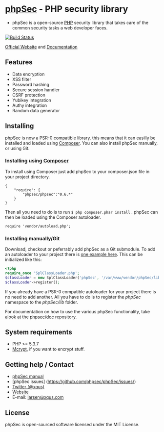 [phpSec](https://phpseclib.com/) - PHP security library
=======================================================
* phpSec is a open-source [PHP](http://php.net) security library that takes care
  of the common security tasks a web developer faces.

[![Build Status](https://travis-ci.org/phpsec/phpSec.png)](https://travis-ci.org/phpsec/phpSec)

[Official Website](https://phpseclib.com/) and [Documentation](http://phpseclib.com/docs)

Features
--------
* Data encryption
* XSS filter
* Password hashing
* Secure session handler
* CSRF protection
* Yubikey integration
* Authy integration
* Random data generator

Installing
---------------
phpSec is now a PSR-0 compatible library. this means that it can easilly be installed and loaded using [Composer](http://getcomposer.org/doc/00-intro.md).
You can also install phpSec manually, or using Git.

### Installing using [Composer](http://getcomposer.org/doc/00-intro.md)
To install using Composer just add phpSec to your composer.json file in your project directory.
```
{
    "require": {
        "phpsec/phpsec":"0.6.*"
    }
}
```

Then all you need to do is to run `$ php composer.phar install` .
phpSec can then be loaded using the Composer autoloader.

`require 'vendor/autoload.php';`

### Installing manually/Git
Download, checkout or peferrably add phpSec as a Git submodule.
To add an autoloader to your project there is [one example here](http://gist.github.com/221634).
This can be initialized like this:

```php
<?php
require_once 'SplClassLoader.php';
$classLoader = new SplClassLoader('phpSec', '/var/www/vendor/phpSec/lib');
$classLoader->register();
```

If you already have a PSR-0 compatible autoloader for your project there is no need to add another.
All you have to do is to register the *phpSec* namespace to the *phpSec/lib* folder.

For documentation on how to use the various phpSec functionality, take alook at the [phpsec/doc](https://github.com/phpsec/doc) repository. 

System requirements
-------------------
* PHP >= 5.3.7
* [Mcrypt](http://no.php.net/manual/en/mcrypt.installation.php), if you want to encrypt stuff.

Getting help / Contact
----------------------
 * [phpSec manual](https://github.com/phpsec/doc/)
 * [phpSec issues] (https://github.com/phpsec/phpSec/issues/)
 * [Twitter (@xqus)](http://twitter.com/xqus/)
 * [Website](https://phpseclib.com/)
 * E-mail: larsen@xqus.com

License
-------
phpSec is open-sourced software licensed under the MIT License.
